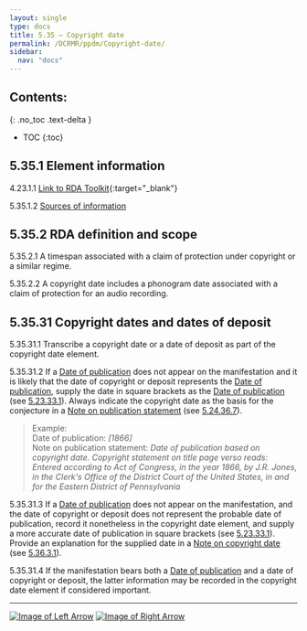```yaml
---
layout: single
type: docs
title: 5.35 — Copyright date
permalink: /DCRMR/ppdm/Copyright-date/
sidebar:
  nav: "docs"
---
```


## Contents:
{: .no_toc .text-delta }

- TOC
{:toc}

## 5.35.1 Element information

<a name="5.35.1.1">4.23.1.1</a> [Link to RDA Toolkit](https://beta.rdatoolkit.org/Content/Index?externalId=en-US_ala-452cb3af-3c8e-3c20-8d59-2362ad325a09){:target="_blank"}

<a name="5.35.1.2">5.35.1.2</a> [Sources of information](/DCRMR/ppdm/#5011-sources-of-information)

## 5.35.2 RDA definition and scope

<a name="5.35.2.1">5.35.2.1</a> A timespan associated with a claim of protection under copyright or a similar regime.

<a name="5.35.2.2">5.35.2.2</a> A copyright date includes a phonogram date associated with a claim of protection for an audio recording.

## 5.35.31 Copyright dates and dates of deposit 

<a name="5.35.31.1">5.35.31.1</a> Transcribe a copyright date or a date of deposit as part of the copyright date element.

<a name="5.35.31.2">5.35.31.2</a> If a [Date of publication](/DCRMR/ppdm/Date-of-publication/) does not appear on the manifestation and it is likely that the date of copyright or deposit represents the [Date of publication](/DCRMR/ppdm/Date-of-publication/), supply the date in square brackets as the [Date of publication](/DCRMR/ppdm/Date-of-publication/) (see [5.23.33.1](/DCRMR/ppdm/Date-of-publication/#5.23.33.1)). Always indicate the copyright date as the basis for the conjecture in a [Note on publication statement](/DCRMR/ppdm/Note-on-publication-statement/) (see [5.24.36.7](/DCRMR/ppdm/Note-on-publication-statement/#5.24.36.7)).

>Example:  
>Date of publication: <CITE>[1866]</CITE>  
>Note on publication statement: <CITE>Date of publication based on copyright date. Copyright statement on title page verso reads: Entered according to Act of Congress, in the year 1866, by J.R. Jones, in the Clerk's Office of the District Court of the United States, in and for the Eastern District of Pennsylvania</CITE>  

<a name="5.35.31.3">5.35.31.3</a> If a [Date of publication](/DCRMR/ppdm/Date-of-publication/) does not appear on the manifestation, and the date of copyright or deposit does not represent the probable date of publication, record it nonetheless in the copyright date element, and supply a more accurate date of publication in square brackets (see [5.23.33.1](/DCRMR/ppdm/Date-of-publication/#5.23.33.1)). Provide an explanation for the supplied date in a [Note on copyright date](/DCRMR/ppdm/Note-on-copyright-date/) (see [5.36.3.1](/DCRMR/ppdm/Note-on-copyright-date/#5.36.3.1)).

<a name="5.35.31.4">5.35.31.4</a> If the manifestation bears both a [Date of publication](/DCRMR/ppdm/Date-of-publication/) and a date of copyright or deposit, the latter information may be recorded in the copyright date element if considered important.

---

[![Image of Left Arrow](https://rbms-bsc.github.io/DCRMR/assets/pictures/navigation/Arrow_Left.png "5.34 — Note on manufacture statement")](/DCRMR/ppdm/Note-on-manufacture-statement/) [![Image of Right Arrow](https://rbms-bsc.github.io/DCRMR/assets/pictures/navigation/Arrow_Right.png "5.36 — Note on copyright date")](/DCRMR/ppdm/Note-on-copyright-date/)
